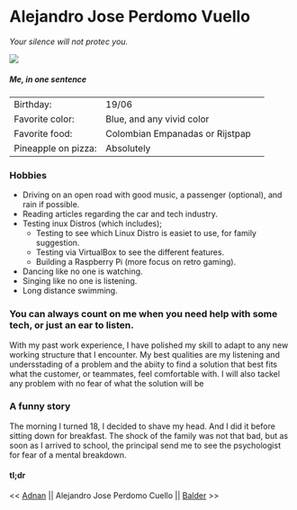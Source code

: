 # Alejandro Jose Perdomo Vuello

*Your silence will not protec you.*

![](https://github.com/AlejandroPerdomoCuello/markdown-challenge/blob/master/Alejandro%20Jose%20Perdomo%20Cuello%20Foto.jpg)

##### Me, in one sentence

| | | |
|-|-|-|
Birthday:|19/06
Favorite color:|Blue, and any vivid color
Favorite food:|Colombian Empanadas or Rijstpap
Pineapple on pizza:|Absolutely

### Hobbies 

* Driving on an open road with good music, a passenger (optional), and rain if possible.
* Reading articles regarding the car and tech industry.
* Testing inux Distros (which includes);
    * Testing to see which Linux Distro is easiet to use, for family suggestion.
    * Testing via VirtualBox to see the different features.
    * Building a Raspberry Pi (more focus on retro gaming).
* Dancing like no one is watching.
* Singing like no one is listening.
* Long distance swimming.

### You can always count on me when you need help with some tech, or just an ear to listen.

With my past work experience, I have polished my skill to adapt to any new working structure that I encounter.
My best qualities are my listening and undersstading of a problem and the abiity to find a solution that best fits what the customer, or teammates, feel comfortable with. I will also tackel any problem with no fear of what the solution will be

### A funny story

The morning I turned 18, I decided to shave my head. And I did it before sitting down for breakfast. The shock of the family was not that bad, but as soon as I arrived to school, the principal send me to see the psychologist for fear of a mental breakdown.

#### tl;dr


<< [Adnan](https) || Alejandro Jose Perdomo Cuello || [Balder](https) >>
